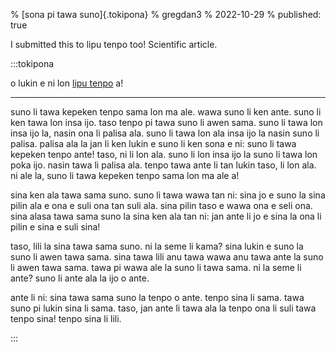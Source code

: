 % [sona pi tawa suno]{.tokipona}
% gregdan3
% 2022-10-29
% published: true

I submitted this to lipu tenpo too! Scientific article.

<!-- cut -->

:::tokipona

o lukin e ni lon [lipu tenpo](https://liputenpo.org/lipu-tenpo-nanpa-musi/) a!

---

suno li tawa kepeken tenpo sama lon ma ale.
wawa suno li ken ante.
suno li ken tawa lon insa ijo.
taso tenpo pi tawa suno li awen sama.
suno li tawa lon insa ijo la, nasin ona li palisa ala.
suno li tawa lon ala insa ijo la nasin suno li palisa.
palisa ala la jan li ken lukin e suno li ken sona e ni:
suno li tawa kepeken tenpo ante!
taso, ni li lon ala.
suno li lon insa ijo la suno li tawa lon poka ijo.
nasin tawa li palisa ala.
tenpo tawa ante li tan lukin taso, li lon ala.
ni ale la, suno li tawa kepeken tenpo sama lon ma ale a!

sina ken ala tawa sama suno.
suno li tawa wawa tan ni:
sina jo e suno la sina pilin ala e ona e suli ona tan suli ala.
sina pilin taso e wawa ona e seli ona.
sina alasa tawa sama suno la sina ken ala tan ni:
jan ante li jo e sina la ona li pilin e sina e suli sina!

taso, lili la sina tawa sama suno.
ni la seme li kama?
sina lukin e suno la suno li awen tawa sama.
sina tawa lili anu tawa wawa anu tawa ante la suno li awen tawa sama.
tawa pi wawa ale la suno li tawa sama.
ni la seme li ante?
suno li ante ala la ijo o ante.

ante li ni:
sina tawa sama suno la tenpo o ante.
tenpo sina li sama.
tawa suno pi lukin sina li sama.
taso, jan ante li tawa ala la tenpo ona li suli tawa tenpo sina!
tenpo sina li lili.

:::
